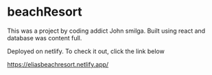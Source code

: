 # beachResort

This was a project by coding addict John smilga.
Built using react and database was content full.

Deployed on netlify. To check it out, click the link below

https://eliasbeachresort.netlify.app/

